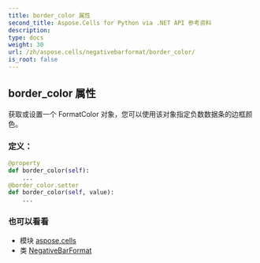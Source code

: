 ```yaml
---
title: border_color 属性
second_title: Aspose.Cells for Python via .NET API 参考资料
description:
type: docs
weight: 30
url: /zh/aspose.cells/negativebarformat/border_color/
is_root: false
---
```

## border_color 属性

获取或设置一个 FormatColor 对象，您可以使用该对象指定负数数据条的边框颜色。
### 定义：
```python
@property
def border_color(self):
    ...
@border_color.setter
def border_color(self, value):
    ...
```

### 也可以看看
* 模块 [aspose.cells](../../)
* 类 [NegativeBarFormat](/cells/python-net/zh/aspose.cells/negativebarformat)
